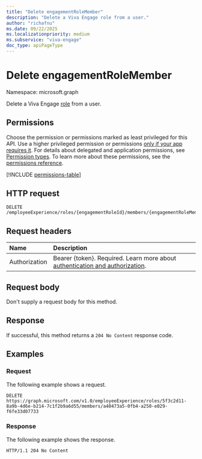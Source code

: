 ```yaml
---
title: "Delete engagementRoleMember"
description: "Delete a Viva Engage role from a user."
author: "richafnu"
ms.date: 09/22/2025
ms.localizationpriority: medium
ms.subservice: "viva-engage"
doc_type: apiPageType
---
```


# Delete engagementRoleMember

Namespace: microsoft.graph

Delete a Viva Engage [role](../resources/engagementrolemember.md) from a user.

## Permissions

Choose the permission or permissions marked as least privileged for this API. Use a higher privileged permission or permissions [only if your app requires it](/graph/permissions-overview#best-practices-for-using-microsoft-graph-permissions). For details about delegated and application permissions, see [Permission types](/graph/permissions-overview#permission-types). To learn more about these permissions, see the [permissions reference](/graph/permissions-reference).

<!-- { "blockType": "permissions", "name": "engagementrole_delete_members" } -->
[!INCLUDE [permissions-table](../includes/permissions/engagementrole-delete-members-permissions.md)]

## HTTP request

<!-- {
  "blockType": "ignored"
}
-->
``` http
DELETE /employeeExperience/roles/{engagementRoleId}/members/{engagementRoleMemberId}
```

## Request headers

|Name|Description|
|:---|:---|
|Authorization|Bearer {token}. Required. Learn more about [authentication and authorization](/graph/auth/auth-concepts).|

## Request body

Don't supply a request body for this method.

## Response

If successful, this method returns a `204 No Content` response code.

## Examples

### Request

The following example shows a request.
<!-- {
  "blockType": "request",
  "name": "delete_engagementrolemember"
}
-->
``` http
DELETE https://graph.microsoft.com/v1.0/employeeExperience/roles/5f3c2d11-8a9b-4d6e-b214-7c1f2b9a6d55/members/a40473a5-0fb4-a250-e029-f6fe33d07733
```

### Response

The following example shows the response.
<!-- {
  "blockType": "response",
  "truncated": true
}
-->
``` http
HTTP/1.1 204 No Content
```

